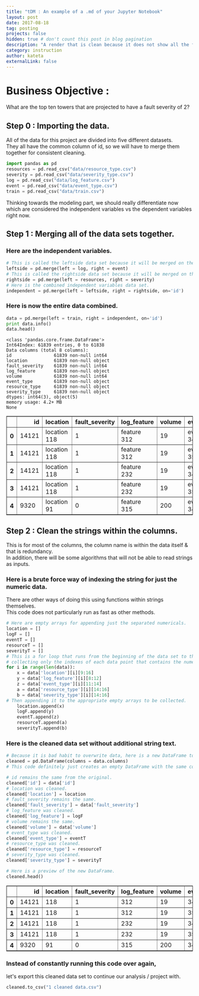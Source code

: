 ```yaml
---
title: "tDM : An example of a .md of your Jupyter Notebook"
layout: post
date: 2017-08-18
tag: posting
projects: false
hidden: true # don't count this post in blog pagination
description: "A render that is clean because it does not show all the features of the original notebook."
category: instruction
author: kateta
externalLink: false
---
```


# Business Objective :
What are the top ten towers that are projected to have a fault severity of 2?


## Step 0 : Importing the data.
All of the data for this project are divided into five different datasets. <br>
They all have the common column of id, so we will have to merge them together for consistent cleaning.


```python
import pandas as pd
resources = pd.read_csv("data/resource_type.csv")
severity = pd.read_csv("data/severity_type.csv")
log = pd.read_csv("data/log_feature.csv")
event = pd.read_csv("data/event_type.csv")
train = pd.read_csv("data/train.csv")
```

Thinking towards the modeling part, we should really differentiate now <br> 
which are considered the independent variables vs the dependent variables right now.

## Step 1 : Merging all of the data sets together.

### Here are the independent variables.


```python
# This is called the leftside data set because it will be merged on the left at the end.
leftside = pd.merge(left = log, right = event) 
# This is called the rightside data set because it will be merged on the right at the end.
rightside = pd.merge(left = resources, right = severity)
# Here is the combined independent variables data set.
independent = pd.merge(left = leftside, right = rightside, on='id')
```

### Here is now the entire data combined.


```python
data = pd.merge(left = train, right = independent, on='id')
print data.info()
data.head()
```

    <class 'pandas.core.frame.DataFrame'>
    Int64Index: 61839 entries, 0 to 61838
    Data columns (total 8 columns):
    id                61839 non-null int64
    location          61839 non-null object
    fault_severity    61839 non-null int64
    log_feature       61839 non-null object
    volume            61839 non-null int64
    event_type        61839 non-null object
    resource_type     61839 non-null object
    severity_type     61839 non-null object
    dtypes: int64(3), object(5)
    memory usage: 4.2+ MB
    None
    




<div>
<table border="1" class="dataframe">
  <thead>
    <tr style="text-align: right;">
      <th></th>
      <th>id</th>
      <th>location</th>
      <th>fault_severity</th>
      <th>log_feature</th>
      <th>volume</th>
      <th>event_type</th>
      <th>resource_type</th>
      <th>severity_type</th>
    </tr>
  </thead>
  <tbody>
    <tr>
      <th>0</th>
      <td>14121</td>
      <td>location 118</td>
      <td>1</td>
      <td>feature 312</td>
      <td>19</td>
      <td>event_type 34</td>
      <td>resource_type 2</td>
      <td>severity_type 2</td>
    </tr>
    <tr>
      <th>1</th>
      <td>14121</td>
      <td>location 118</td>
      <td>1</td>
      <td>feature 312</td>
      <td>19</td>
      <td>event_type 35</td>
      <td>resource_type 2</td>
      <td>severity_type 2</td>
    </tr>
    <tr>
      <th>2</th>
      <td>14121</td>
      <td>location 118</td>
      <td>1</td>
      <td>feature 232</td>
      <td>19</td>
      <td>event_type 34</td>
      <td>resource_type 2</td>
      <td>severity_type 2</td>
    </tr>
    <tr>
      <th>3</th>
      <td>14121</td>
      <td>location 118</td>
      <td>1</td>
      <td>feature 232</td>
      <td>19</td>
      <td>event_type 35</td>
      <td>resource_type 2</td>
      <td>severity_type 2</td>
    </tr>
    <tr>
      <th>4</th>
      <td>9320</td>
      <td>location 91</td>
      <td>0</td>
      <td>feature 315</td>
      <td>200</td>
      <td>event_type 34</td>
      <td>resource_type 2</td>
      <td>severity_type 2</td>
    </tr>
  </tbody>
</table>
</div>



## Step 2 : Clean the strings within the columns.
This is for most of the columns, the column name is within the data itself & that is redundancy. <br>
In addition, there will be some algorithms that will not be able to read strings as inputs.

### Here is a brute force way of indexing the string for just the numeric data.
There are other ways of doing this using functions within strings themselves. <br>
This code does not particularly run as fast as other methods.


```python
# Here are empty arrays for appending just the separated numericals.
location = []
logF = []
eventT = []
resourceT = []
severityT = []
# This is a for loop that runs from the beginning of the data set to the end of the data set,
# collecting only the indexes of each data point that contains the numerical part of the string.
for i in range(len(data)):
    x = data['location'][i][9:16]
    y = data['log_feature'][i][8:12]
    z = data['event_type'][i][11:14]
    a = data['resource_type'][i][14:16]
    b = data['severity_type'][i][14:16]
# Then appending it to the appropriate empty arrays to be collected.
    location.append(x)
    logF.append(y)
    eventT.append(z)
    resourceT.append(a)
    severityT.append(b)
```

### Here is the cleaned data set without additional string text.


```python
# Because it is bad habit to overwrite data, here is a new DataFrame to place information in.
cleaned = pd.DataFrame(columns = data.columns)
# This code definitely just creates an empty DataFrame with the same columns as the original data.

# id remains the same from the original.
cleaned['id'] = data['id']
# location was cleaned.
cleaned['location'] = location
# fault_severity remains the same.
cleaned['fault_severity'] = data['fault_severity']
# log_feature was cleaned.
cleaned['log_feature'] = logF
# volume remains the same.
cleaned['volume'] = data['volume']
# event_type was cleaned.
cleaned['event_type'] = eventT
# resource_type was cleaned.
cleaned['resource_type'] = resourceT
# severity_type was cleaned.
cleaned['severity_type'] = severityT

# Here is a preview of the new DataFrame.
cleaned.head()
```




<div>
<table border="1" class="dataframe">
  <thead>
    <tr style="text-align: right;">
      <th></th>
      <th>id</th>
      <th>location</th>
      <th>fault_severity</th>
      <th>log_feature</th>
      <th>volume</th>
      <th>event_type</th>
      <th>resource_type</th>
      <th>severity_type</th>
    </tr>
  </thead>
  <tbody>
    <tr>
      <th>0</th>
      <td>14121</td>
      <td>118</td>
      <td>1</td>
      <td>312</td>
      <td>19</td>
      <td>34</td>
      <td>2</td>
      <td>2</td>
    </tr>
    <tr>
      <th>1</th>
      <td>14121</td>
      <td>118</td>
      <td>1</td>
      <td>312</td>
      <td>19</td>
      <td>35</td>
      <td>2</td>
      <td>2</td>
    </tr>
    <tr>
      <th>2</th>
      <td>14121</td>
      <td>118</td>
      <td>1</td>
      <td>232</td>
      <td>19</td>
      <td>34</td>
      <td>2</td>
      <td>2</td>
    </tr>
    <tr>
      <th>3</th>
      <td>14121</td>
      <td>118</td>
      <td>1</td>
      <td>232</td>
      <td>19</td>
      <td>35</td>
      <td>2</td>
      <td>2</td>
    </tr>
    <tr>
      <th>4</th>
      <td>9320</td>
      <td>91</td>
      <td>0</td>
      <td>315</td>
      <td>200</td>
      <td>34</td>
      <td>2</td>
      <td>2</td>
    </tr>
  </tbody>
</table>
</div>



### Instead of constantly running this code over again,
let's export this cleaned data set to continue our analysis / project with.


```python
cleaned.to_csv("1 cleaned data.csv")
```

